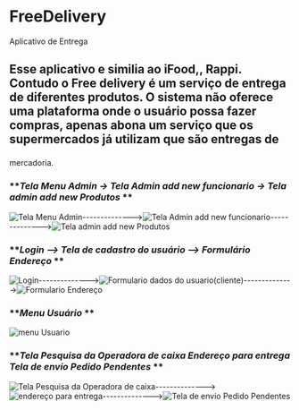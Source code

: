 # FreeDelivery
Aplicativo de Entrega

## <p>Esse aplicativo e similia ao iFood,, Rappi. Contudo o Free delivery é um serviço de entrega de diferentes produtos. O sistema não oferece uma plataforma onde o usuário possa fazer compras, apenas abona um serviço que os supermercados já utilizam que são entregas de
mercadoria.

###  **_Tela Menu Admin  ->    Tela Admin add new funcionario ->    Tela admin add new Produtos_ **   
![Tela Menu Admin](https://user-images.githubusercontent.com/26421462/62160606-c218b000-b2ea-11e9-8e80-a94ca5b21b7c.jpeg)-------------->![Tela Admin add new funcionario](https://user-images.githubusercontent.com/26421462/62160850-4d924100-b2eb-11e9-9eb6-18878a85b46d.jpeg)-------------->![Tela admin add new Produtos](https://user-images.githubusercontent.com/26421462/62160861-5125c800-b2eb-11e9-9c50-f3c0b8d3af02.jpeg)

### **_Login             -->       Tela de cadastro do usuário --> Formulário Endereço_ **

![Login](https://user-images.githubusercontent.com/26421462/62161342-533c5680-b2ec-11e9-96cf-535077628612.jpeg)-------------->![Formulario dados do usuario(cliente)](https://user-images.githubusercontent.com/26421462/62161354-5899a100-b2ec-11e9-9dee-3867dc9e5e9e.jpeg)-------------->![Formulario Endereço](https://user-images.githubusercontent.com/26421462/62161381-651df980-b2ec-11e9-98f8-a74776f36a79.jpeg)



### **_Menu Usuário_ **
![menu Usuario](https://user-images.githubusercontent.com/26421462/62161393-6cdd9e00-b2ec-11e9-8bf7-55b86a9623af.jpeg)


### **_Tela Pesquisa da Operadora de caixa_  _Endereço para entrega_ _Tela de envio Pedido Pendentes_ ** 
![Tela Pesquisa da Operadora de caixa](https://user-images.githubusercontent.com/26421462/62162118-e75aed80-b2ed-11e9-8f81-b416dc59a5c4.jpeg)-------------->![endereço para entrega](https://user-images.githubusercontent.com/26421462/62162127-ef1a9200-b2ed-11e9-8a25-46b04e12b1ab.jpeg)-------------->![Tela de envio Pedido Pendentes](https://user-images.githubusercontent.com/26421462/62162133-f346af80-b2ed-11e9-912e-033dfeede80d.jpeg)
